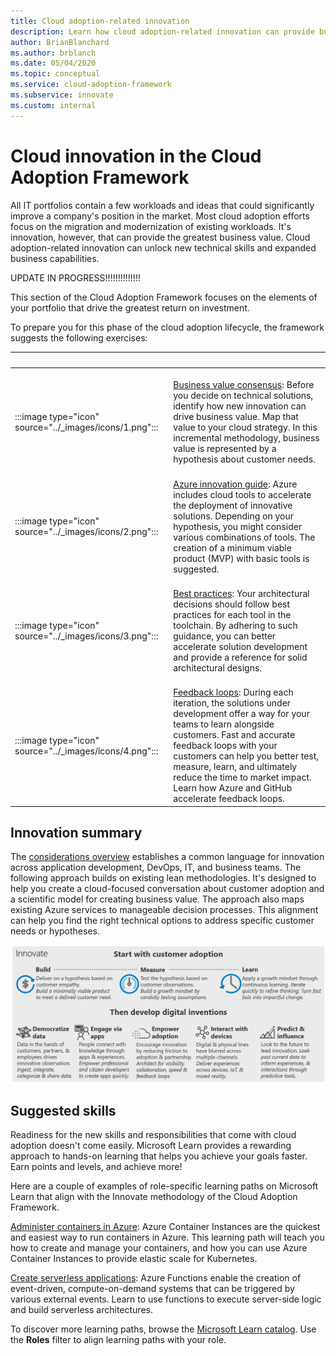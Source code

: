 ```yaml
---
title: Cloud adoption-related innovation
description: Learn how cloud adoption-related innovation can provide business value by unlocking new technical skills and expanded business capabilities.
author: BrianBlanchard
ms.author: brblanch
ms.date: 05/04/2020
ms.topic: conceptual
ms.service: cloud-adoption-framework
ms.subservice: innovate
ms.custom: internal
---
```


# Cloud innovation in the Cloud Adoption Framework

All IT portfolios contain a few workloads and ideas that could significantly improve a company's position in the market. Most cloud adoption efforts focus on the migration and modernization of existing workloads. It's innovation, however, that can provide the greatest business value. Cloud adoption-related innovation can unlock new technical skills and expanded business capabilities.

UPDATE IN PROGRESS!!!!!!!!!!!!!!

This section of the Cloud Adoption Framework focuses on the elements of your portfolio that drive the greatest return on investment.

To prepare you for this phase of the cloud adoption lifecycle, the framework suggests the following exercises:

| <span title="Icon">&nbsp;</span> | <span title="Description">&nbsp;</span> |
|--|--|
| <br> :::image type="icon" source="../_images/icons/1.png"::: | <br> [Business value consensus](./business-value.md): Before you decide on technical solutions, identify how new innovation can drive business value. Map that value to your cloud strategy. In this incremental methodology, business value is represented by a hypothesis about customer needs. |
| <br> :::image type="icon" source="../_images/icons/2.png"::: | <br> [Azure innovation guide](./innovation-guide/index.md): Azure includes cloud tools to accelerate the deployment of innovative solutions. Depending on your hypothesis, you might consider various combinations of tools. The creation of a minimum viable product (MVP) with basic tools is suggested. |
| <br> :::image type="icon" source="../_images/icons/3.png"::: | <br> [Best practices](./best-practices/index.md): Your architectural decisions should follow best practices for each tool in the toolchain. By adhering to such guidance, you can better accelerate solution development and provide a reference for solid architectural designs. |
| <br> :::image type="icon" source="../_images/icons/4.png"::: | <br> [Feedback loops](./considerations/adoption.md): During each iteration, the solutions under development offer a way for your teams to learn alongside customers. Fast and accurate feedback loops with your customers can help you better test, measure, learn, and ultimately reduce the time to market impact. Learn how Azure and GitHub accelerate feedback loops. |

## Innovation summary

The [considerations overview](./considerations/index.md) establishes a common language for innovation across application development, DevOps, IT, and business teams. The following approach builds on existing lean methodologies. It's designed to help you create a cloud-focused conversation about customer adoption and a scientific model for creating business value. The approach also maps existing Azure services to manageable decision processes. This alignment can help you find the right technical options to address specific customer needs or hypotheses.

![The Innovate methodology of the Cloud Adoption Framework](../_images/innovate/innovate-methodology.png)

## Suggested skills

Readiness for the new skills and responsibilities that come with cloud adoption doesn't come easily. Microsoft Learn provides a rewarding approach to hands-on learning that helps you achieve your goals faster. Earn points and levels, and achieve more!

Here are a couple of examples of role-specific learning paths on Microsoft Learn that align with the Innovate methodology of the Cloud Adoption Framework.

[Administer containers in Azure](/learn/paths/administer-containers-in-azure/): Azure Container Instances are the quickest and easiest way to run containers in Azure. This learning path will teach you how to create and manage your containers, and how you can use Azure Container Instances to provide elastic scale for Kubernetes.

[Create serverless applications](/learn/paths/create-serverless-applications/): Azure Functions enable the creation of event-driven, compute-on-demand systems that can be triggered by various external events. Learn to use functions to execute server-side logic and build serverless architectures.

To discover more learning paths, browse the [Microsoft Learn catalog](/learn/browse/). Use the **Roles** filter to align learning paths with your role.
